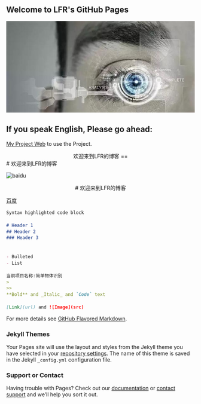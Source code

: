 ## Welcome to LFR's GitHub Pages
![](https://github.com/HackerLFR/Machine-Visual/raw/master/2015031561739629.gif)
## If you speak English, Please go ahead: 
   [My Project Web](https://github.com/HackerLFR/Machine-Visual) to use the Project.


<center>欢迎来到LFR的博客 ==</center>
# 欢迎来到LFR的博客


![baidu](http://www.baidu.com/img/bdlogo.gif)
<center># 欢迎来到LFR的博客</center>


[              百度](http://baidu.com)


```markdown
Syntax highlighted code block

# Header 1
## Header 2
### Header 3


- Bulleted
- List

当前项目名称:简单物体识别
>
>>
**Bold** and _Italic_ and `Code` text

[Link](url) and ![Image](src)
```


For more details see [GitHub Flavored Markdown](https://guides.github.com/features/mastering-markdown/).

### Jekyll Themes

Your Pages site will use the layout and styles from the Jekyll theme you have selected in your [repository settings](https://github.com/HackerLFR/Machine-Visual/settings). The name of this theme is saved in the Jekyll `_config.yml` configuration file.

### Support or Contact

Having trouble with Pages? Check out our [documentation](https://help.github.com/categories/github-pages-basics/) or [contact support](https://github.com/contact) and we’ll help you sort it out.

